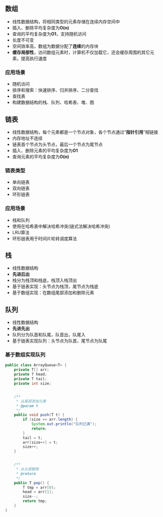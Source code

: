 

## 数组
- 线性数据结构，将相同类型的元素存储在连续内存空间中
- 插入、删除平均复杂度为**O(n)**
- 查询的平均复杂度为**O1**，支持随机访问
- 长度不可变
- 空间效率高，数组为数据分配了**连续**的内存块
- **缓存局部性**，访问数组元素时，计算机不仅加载它，还会缓存周围的其它元素，提高执行速度

### 应用场景
- 随机访问
- 排序和搜索：快速排序、归并排序、二分查找
- 查找表
- 构建数据结构的栈、队列、哈希表、堆、图

## 链表
- 线性数据结构，每个元素都是一个节点对象，各个节点通过“**指针引用**”相链接
- 内存地址不连续
- 链表首个节点为头节点，最后一个节点为尾节点
- 插入、删除元素的平均复杂度为**O1**
- 查询元素的平均复杂度为**O(n)**

### 链表类型
- 单向链表
- 双向链表
- 环形链表


### 应用场景
- 栈和队列
- 使用在哈希表中解决哈希冲突(链式法解决哈希冲突)
- LRU算法
- 环形链表用于时间片轮转调度算法


## 栈
- 线性数据结构
- **先进后出**
- 栈分为栈顶和栈底，栈顶入栈顶出
- 基于链表实现：头节点为栈顶，尾节点为栈底
- 基于数组实现：在数组尾部添加和删除元素


## 队列
- 线性数据结构
- **先进先出**
- 队列分为队首和队尾，队首出，队尾入
- 基于链表实现队列：头节点为队首，尾节点为队尾


### 基于数组实现队列
```Java
public class ArrayQueue<T> {
    private T[] arr;
    private T head;
    private T tail;
    private int size;


    /**
     * 从尾部添加元素
     * @param t
     */
    public void push(T t) {
        if (size == arr.length) {
            System.out.println("队列已满");
            return;
        }
        tail = t;
        arr[size++] = t;
        size++;
    }


    /**
     * 从头部删除
     * @return
     */
    public T pop() {
        T tmp = arr[0];
        head = arr[1];
        size--;
        return tmp;
    }
}
```
